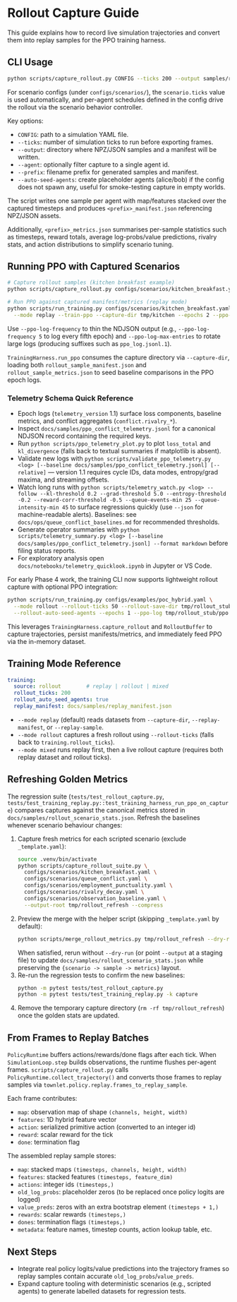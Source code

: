 # Rollout Capture Guide

This guide explains how to record live simulation trajectories and convert them into
replay samples for the PPO training harness.

## CLI Usage

```bash
python scripts/capture_rollout.py CONFIG --ticks 200 --output samples/rollout --auto-seed-agents
```

For scenario configs (under `configs/scenarios/`), the `scenario.ticks` value is
used automatically, and per-agent schedules defined in the config drive the
rollout via the scenario behavior controller.

Key options:
- `CONFIG`: path to a simulation YAML file.
- `--ticks`: number of simulation ticks to run before exporting frames.
- `--output`: directory where NPZ/JSON samples and a manifest will be written.
- `--agent`: optionally filter capture to a single agent id.
- `--prefix`: filename prefix for generated samples and manifest.
- `--auto-seed-agents`: create placeholder agents (alice/bob) if the config
  does not spawn any, useful for smoke-testing capture in empty worlds.

The script writes one sample per agent with map/features stacked over the
captured timesteps and produces `<prefix>_manifest.json` referencing NPZ/JSON
assets.

Additionally, `<prefix>_metrics.json` summarises per-sample statistics such as
timesteps, reward totals, average log-probs/value predictions, rivalry stats,
and action distributions to simplify scenario tuning.

## Running PPO with Captured Scenarios

```bash
# Capture rollout samples (kitchen breakfast example)
python scripts/capture_rollout.py configs/scenarios/kitchen_breakfast.yaml --output tmp/kitchen

# Run PPO against captured manifest/metrics (replay mode)
python scripts/run_training.py configs/scenarios/kitchen_breakfast.yaml \
  --mode replay --train-ppo --capture-dir tmp/kitchen --epochs 2 --ppo-log tmp/kitchen/ppo_log.jsonl
```

Use `--ppo-log-frequency` to thin the NDJSON output (e.g., `--ppo-log-frequency 5` to log every
fifth epoch) and `--ppo-log-max-entries` to rotate large logs (producing suffixes such as
`ppo_log.jsonl.1`).

`TrainingHarness.run_ppo` consumes the capture directory via `--capture-dir`,
loading both `rollout_sample_manifest.json` and `rollout_sample_metrics.json`
to seed baseline comparisons in the PPO epoch logs.

### Telemetry Schema Quick Reference

- Epoch logs (`telemetry_version` 1.1) surface loss components, baseline metrics,
  and conflict aggregates (`conflict.rivalry_*`).
- Inspect `docs/samples/ppo_conflict_telemetry.jsonl` for a canonical
  NDJSON record containing the required keys.
- Run `python scripts/ppo_telemetry_plot.py` to plot `loss_total` and
  `kl_divergence` (falls back to textual summaries if matplotlib is absent).
- Validate new logs with `python scripts/validate_ppo_telemetry.py <log> [--baseline docs/samples/ppo_conflict_telemetry.jsonl] [--relative]` — version 1.1 requires cycle IDs, data modes, entropy/grad maxima, and streaming offsets.
- Watch long runs with `python scripts/telemetry_watch.py <log> --follow --kl-threshold 0.2 --grad-threshold 5.0 --entropy-threshold -0.2 --reward-corr-threshold -0.5 --queue-events-min 25 --queue-intensity-min 45` to surface regressions quickly (use `--json` for machine-readable alerts). Baselines: see `docs/ops/queue_conflict_baselines.md` for recommended thresholds.
- Generate operator summaries with `python scripts/telemetry_summary.py <log> [--baseline docs/samples/ppo_conflict_telemetry.jsonl] --format markdown` before filing status reports.
- For exploratory analysis open `docs/notebooks/telemetry_quicklook.ipynb` in Jupyter or VS Code.

For early Phase 4 work, the training CLI now supports lightweight rollout capture with optional PPO
integration:

```bash
python scripts/run_training.py configs/examples/poc_hybrid.yaml \
  --mode rollout --rollout-ticks 50 --rollout-save-dir tmp/rollout_stub \
  --rollout-auto-seed-agents --epochs 1 --ppo-log tmp/rollout_stub/ppo.jsonl
```

This leverages `TrainingHarness.capture_rollout` and `RolloutBuffer` to capture trajectories,
persist manifests/metrics, and immediately feed PPO via the in-memory dataset.

## Training Mode Reference

```yaml
training:
  source: rollout        # replay | rollout | mixed
  rollout_ticks: 200
  rollout_auto_seed_agents: true
  replay_manifest: docs/samples/replay_manifest.json
```

- `--mode replay` (default) reads datasets from `--capture-dir`, `--replay-manifest`, or `--replay-sample`.
- `--mode rollout` captures a fresh rollout using `--rollout-ticks` (falls back to `training.rollout_ticks`).
- `--mode mixed` runs replay first, then a live rollout capture (requires both replay dataset and rollout ticks).

## Refreshing Golden Metrics

The regression suite (`tests/test_rollout_capture.py`,
`tests/test_training_replay.py::test_training_harness_run_ppo_on_capture`) compares
captures against the canonical metrics stored in
`docs/samples/rollout_scenario_stats.json`. Refresh the baselines whenever
scenario behaviour changes:

1. Capture fresh metrics for each scripted scenario (exclude `_template.yaml`):
   ```bash
   source .venv/bin/activate
   python scripts/capture_rollout_suite.py \
     configs/scenarios/kitchen_breakfast.yaml \
     configs/scenarios/queue_conflict.yaml \
     configs/scenarios/employment_punctuality.yaml \
     configs/scenarios/rivalry_decay.yaml \
     configs/scenarios/observation_baseline.yaml \
     --output-root tmp/rollout_refresh --compress
   ```
2. Preview the merge with the helper script (skipping `_template.yaml` by default):
   ```bash
   python scripts/merge_rollout_metrics.py tmp/rollout_refresh --dry-run
   ```
   When satisfied, rerun without `--dry-run` (or point `--output` at a staging
   file) to update `docs/samples/rollout_scenario_stats.json` while preserving
   the `{scenario -> sample -> metrics}` layout.
3. Re-run the regression tests to confirm the new baselines:
   ```bash
   python -m pytest tests/test_rollout_capture.py
   python -m pytest tests/test_training_replay.py -k capture
   ```
4. Remove the temporary capture directory (`rm -rf tmp/rollout_refresh`) once the
   golden stats are updated.

## From Frames to Replay Batches

`PolicyRuntime` buffers actions/rewards/done flags after each tick. When
`SimulationLoop.step` builds observations, the runtime flushes per-agent frames.
`scripts/capture_rollout.py` calls `PolicyRuntime.collect_trajectory()` and
converts those frames to replay samples via
`townlet.policy.replay.frames_to_replay_sample`.

Each frame contributes:
- `map`: observation map of shape `(channels, height, width)`
- `features`: 1D hybrid feature vector
- `action`: serialized primitive action (converted to an integer id)
- `reward`: scalar reward for the tick
- `done`: termination flag

The assembled replay sample stores:
- `map`: stacked maps `(timesteps, channels, height, width)`
- `features`: stacked features `(timesteps, feature_dim)`
- `actions`: integer ids `(timesteps,)`
- `old_log_probs`: placeholder zeros (to be replaced once policy logits are
  logged)
- `value_preds`: zeros with an extra bootstrap element `(timesteps + 1,)`
- `rewards`: scalar rewards `(timesteps,)`
- `dones`: termination flags `(timesteps,)`
- `metadata`: feature names, timestep counts, action lookup table, etc.

## Next Steps

- Integrate real policy logits/value predictions into the trajectory frames so
  replay samples contain accurate `old_log_probs`/`value_preds`.
- Expand capture tooling with deterministic scenarios (e.g., scripted agents) to
  generate labelled datasets for regression tests.
